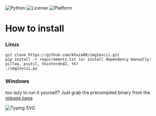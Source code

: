 ![Python](https://img.shields.io/badge/Python-3.10+-blue)
![License](https://img.shields.io/badge/license-MIT-green)
![Platform](https://img.shields.io/badge/platform-cross--platform-lightgrey)

# How to install


### Linux
```
git clone https://github.com/khuza08/img2ascii.git 
pip install -r requirements.txt (or install dependency manually: pillow, psutil, tkinterdnd2, tk)
./img2ascii.py
```

### Windows
too lazy to run it yourself? Just grab the precompiled binary from the [release page](https://github.com/khuza08/img2ascii/releases)



![Typing SVG](https://readme-typing-svg.herokuapp.com?font=Fira+Code&duration=3000&pause=1000&color=F70CFF&center=true&vCenter=true&width=435&lines=thank+you+for+using+img2ascii!+%F0%9F%92%96;+Drop+a+star+if+you+like+it!+%E2%AD%90)



